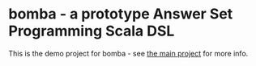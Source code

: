 **bomba** - a prototype Answer Set Programming Scala DSL
=====================================================================

This is the demo project for bomba - see [the main project](https://github.com/mikkoz/bomba) for more info.